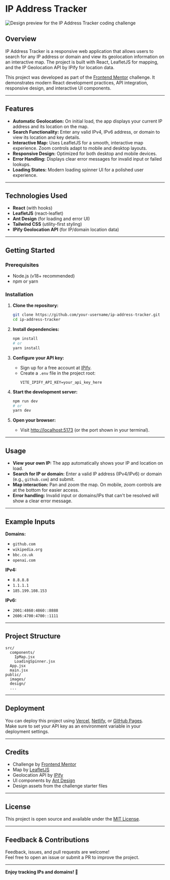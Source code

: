 # IP Address Tracker

![Design preview for the IP Address Tracker coding challenge](./design/desktop-preview.jpg)

## Overview

IP Address Tracker is a responsive web application that allows users to search for any IP address or domain and view its geolocation information on an interactive map. The project is built with React, LeafletJS for mapping, and the IP Geolocation API by IPify for location data.

This project was developed as part of the [Frontend Mentor](https://www.frontendmentor.io) challenge. It demonstrates modern React development practices, API integration, responsive design, and interactive UI components.

---

## Features

- **Automatic Geolocation:** On initial load, the app displays your current IP address and its location on the map.
- **Search Functionality:** Enter any valid IPv4, IPv6 address, or domain to view its location and key details.
- **Interactive Map:** Uses LeafletJS for a smooth, interactive map experience. Zoom controls adapt to mobile and desktop layouts.
- **Responsive Design:** Optimized for both desktop and mobile devices.
- **Error Handling:** Displays clear error messages for invalid input or failed lookups.
- **Loading States:** Modern loading spinner UI for a polished user experience.

---

## Technologies Used

- **React** (with hooks)
- **LeafletJS** (react-leaflet)
- **Ant Design** (for loading and error UI)
- **Tailwind CSS** (utility-first styling)
- **IPify Geolocation API** (for IP/domain location data)

---

## Getting Started

### Prerequisites

- Node.js (v18+ recommended)
- npm or yarn

### Installation

1. **Clone the repository:**

   ```sh
   git clone https://github.com/your-username/ip-address-tracker.git
   cd ip-address-tracker
   ```

2. **Install dependencies:**

   ```sh
   npm install
   # or
   yarn install
   ```

3. **Configure your API key:**

   - Sign up for a free account at [IPify](https://geo.ipify.org/).
   - Create a `.env` file in the project root:
     ```
     VITE_IPIFY_API_KEY=your_api_key_here
     ```

4. **Start the development server:**

   ```sh
   npm run dev
   # or
   yarn dev
   ```

5. **Open your browser:**
   - Visit [http://localhost:5173](http://localhost:5173) (or the port shown in your terminal).

---

## Usage

- **View your own IP:** The app automatically shows your IP and location on load.
- **Search for IP or domain:** Enter a valid IP address (IPv4/IPv6) or domain (e.g., `github.com`) and submit.
- **Map interaction:** Pan and zoom the map. On mobile, zoom controls are at the bottom for easier access.
- **Error handling:** Invalid input or domains/IPs that can't be resolved will show a clear error message.

---

## Example Inputs

**Domains:**

- `github.com`
- `wikipedia.org`
- `bbc.co.uk`
- `openai.com`

**IPv4:**

- `8.8.8.8`
- `1.1.1.1`
- `185.199.108.153`

**IPv6:**

- `2001:4860:4860::8888`
- `2606:4700:4700::1111`

---

## Project Structure

```
src/
  components/
    IpMap.jsx
    LoadingSpinner.jsx
  App.jsx
  main.jsx
public/
  images/
  design/
  ...
```

---

## Deployment

You can deploy this project using [Vercel](https://vercel.com/), [Netlify](https://www.netlify.com/), or [GitHub Pages](https://pages.github.com/).  
Make sure to set your API key as an environment variable in your deployment settings.

---

## Credits

- Challenge by [Frontend Mentor](https://www.frontendmentor.io)
- Map by [LeafletJS](https://leafletjs.com/)
- Geolocation API by [IPify](https://geo.ipify.org/)
- UI components by [Ant Design](https://ant.design/)
- Design assets from the challenge starter files

---

## License

This project is open source and available under the [MIT License](LICENSE).

---

## Feedback & Contributions

Feedback, issues, and pull requests are welcome!  
Feel free to open an issue or submit a PR to improve the project.

---

**Enjoy tracking IPs and domains! 🚀**
